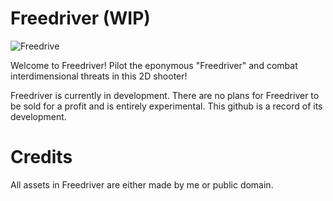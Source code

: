 # Freedriver (WIP)
![Freedrive](https://cdn.discordapp.com/attachments/375398124820103172/1054513774557679716/FRD.gif)

Welcome to Freedriver! Pilot the eponymous "Freedriver" and combat interdimensional threats in this 2D shooter!

Freedriver is currently in development. There are no plans for Freedriver to be sold for a profit and is entirely experimental. This github is a record of its development.

# Credits

All assets in Freedriver are either made by me or public domain.
